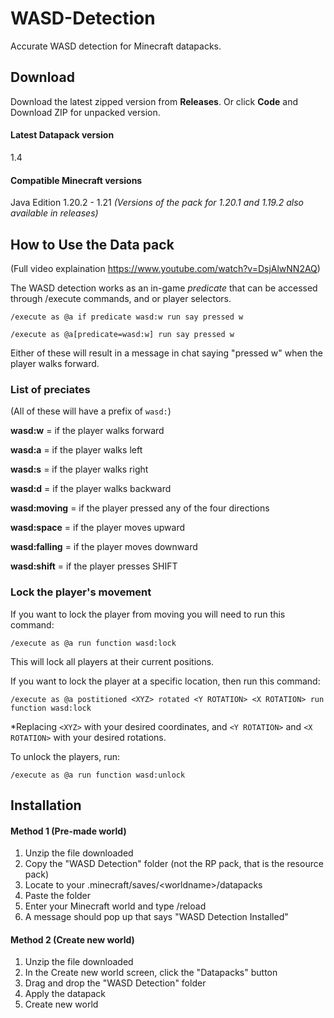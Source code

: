 # WASD-Detection
Accurate WASD detection for Minecraft datapacks.

## Download
Download the latest zipped version from **Releases**. Or click **Code** and Download ZIP for unpacked version.

#### Latest Datapack version
1.4

#### Compatible Minecraft versions
Java Edition 1.20.2 - 1.21
*(Versions of the pack for 1.20.1 and 1.19.2 also available in releases)*

## How to Use the Data pack

(Full video explaination https://www.youtube.com/watch?v=DsjAlwNN2AQ)

The WASD detection works as an in-game *predicate* that can be accessed through /execute commands, and or player selectors.

```
/execute as @a if predicate wasd:w run say pressed w
```

```
/execute as @a[predicate=wasd:w] run say pressed w
```
Either of these will result in a message in chat saying "pressed w" when the player walks forward.

### List of preciates
(All of these will have a prefix of `wasd:`)

**wasd:w** = if the player walks forward

**wasd:a** = if the player walks left

**wasd:s** = if the player walks right

**wasd:d** = if the player walks backward

**wasd:moving** = if the player pressed any of the four directions

**wasd:space** = if the player moves upward

**wasd:falling** = if the player moves downward

**wasd:shift** = if the player presses SHIFT

### Lock the player's movement

If you want to lock the player from moving you will need to run this command:
```
/execute as @a run function wasd:lock
```
This will lock all players at their current positions.

If you want to lock the player at a specific location, then run this command:
```
/execute as @a postitioned <XYZ> rotated <Y ROTATION> <X ROTATION> run function wasd:lock
```
*Replacing `<XYZ>` with your desired coordinates, and `<Y ROTATION>` and `<X ROTATION>` with your desired rotations.

To unlock the players, run:
```
/execute as @a run function wasd:unlock
```

## Installation

#### Method 1 (Pre-made world)
1. Unzip the file downloaded
2. Copy the "WASD Detection" folder (not the RP pack, that is the resource pack)
3. Locate to your .minecraft/saves/\<worldname\>/datapacks
4. Paste the folder
5. Enter your Minecraft world and type /reload
6. A message should pop up that says "WASD Detection Installed"

#### Method 2 (Create new world)
1. Unzip the file downloaded
2. In the Create new world screen, click the "Datapacks" button
3. Drag and drop the "WASD Detection" folder
4. Apply the datapack
5. Create new world
